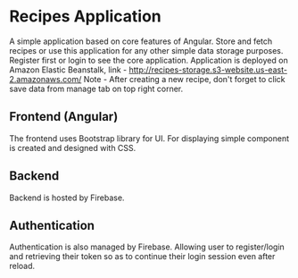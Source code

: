 # Recipes Application
A simple application based on core features of Angular. Store and fetch recipes or use this application for any other simple data storage purposes.
Register first or login to see the core application.
Application is deployed on Amazon Elastic Beanstalk, link - http://recipes-storage.s3-website.us-east-2.amazonaws.com/
Note - After creating a new recipe, don't forget to click save data from manage tab on top right corner. 

## Frontend (Angular)
The frontend uses Bootstrap library for UI. For displaying simple component is created and designed with CSS.

## Backend
Backend is hosted by Firebase. 

## Authentication
Authentication is also managed by Firebase. Allowing user to register/login and retrieving their token so as to continue their login session even after reload.

